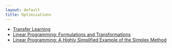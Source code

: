 ```yaml
---
layout: default
title: Optimizations
---
```


- [Transfer Learning](transfer_learning.md)
- [Linear Programming: Formulations and Transformations](lp_formations_transformations.md)
- [Linear Programming: A Highly Simplified Example of the Simplex Method](lp_simplified_example_simplex_method.md)